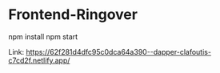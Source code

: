 # Frontend-Ringover

npm install 
npm start

Link: https://62f281d4dfc95c0dca64a390--dapper-clafoutis-c7cd2f.netlify.app/
